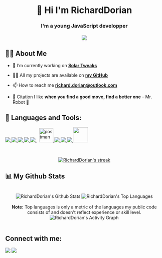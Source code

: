 <h1 align="center">👋 Hi I'm RichardDorian</h1>
<h3 align="center">
    I'm a young JavaScript developper
    <br>
    <br>
    <a href="#connect-with-me"><img src="https://lanyard.cnrad.dev/api/690835131275018270"></a>
</h3>


## 🙋‍♂️ About Me

- 🔭 I’m currently working on **[Solar Tweaks](https://github.com/Solar-Tweaks)**

- 👨‍💻 All my projects are available on **[my GitHub](https://github.com/RichardDorian)**

- 📫 How to reach me **richard.dorian@outlook.com**

- 💬 Citation I like **when you find a good move, find a better one** - Mr. Robot 🤖

## 🚀 Languages and Tools:

<p align="left"> 
    <a href="https://developer.mozilla.org/en-US/docs/Web/JavaScript" target="_blank"> <img src="https://img.icons8.com/color/48/000000/javascript.png"/> </a> 
    <a href="https://www.w3.org/html/" target="_blank"> <img src="https://img.icons8.com/color/48/000000/html-5.png"/> </a> 
    <a href="https://www.w3schools.com/css/" target="_blank"> <img src="https://img.icons8.com/color/48/000000/css3.png"/> </a> 
    <a href="https://www.python.org" target="_blank"> <img src="https://img.icons8.com/color/48/000000/python.png"/> </a> 
    <a style="padding-right:8px;" href="https://nodejs.org" target="_blank"> <img src="https://img.icons8.com/color/48/000000/nodejs.png"/>
    <a href="https://postman.com" target="_blank"> <img src="https://www.vectorlogo.zone/logos/getpostman/getpostman-icon.svg" alt="postman" width="45" height="45"/> </a>   
    <a href="https://git-scm.com/" target="_blank"> <img src="https://img.icons8.com/color/48/000000/git.png"/> </a> 
    <a href="https://www.typescriptlang.org/" target="_blank"> <img src="https://img.icons8.com/color/48/000000/typescript.png"/> </a> 
    <a href="https://vuejs.org/" target="_blank"> <img src="https://img.icons8.com/color/48/000000/vue-js.png"/> </a> 
    <a href="https://www.electronjs.org/" target="_blank"> <img width="48px" src="https://upload.wikimedia.org/wikipedia/commons/thumb/9/91/Electron_Software_Framework_Logo.svg/1200px-Electron_Software_Framework_Logo.svg.png"/> </a> 
</p>

<br/>

<p align="center">
    <a href="https://github.com/RichardDorian/github-readme-streak-stats">
        <img title="🔥 Get streak stats for your profile at git.io/streak-stats" alt="RichardDorian's streak" src="https://github-readme-streak-stats.herokuapp.com/?user=RichardDorian&theme=black-ice&hide_border=true&stroke=0000&background=060A0CD0"/>
    </a>
</p>

## 📊 My Github Stats
<p align="center">
<br/>
<a><img alt="RichardDorian's Github Stats" src="https://github-readme-stats.vercel.app/api?username=RichardDorian&show_icons=true&count_private=true&theme=react&hide_border=true&bg_color=0D1117" /></a>
<a><img alt="RichardDorian's Top Languages" src="https://github-readme-stats.vercel.app/api/top-langs/?username=RichardDorian&langs_count=8&count_private=true&layout=compact&theme=react&hide_border=true&bg_color=0D1117" /></a>
<br/>
<br/>
<b>Note:</b> Top languages is only a metric of the languages my public code consists of and doesn't reflect experience or skill level.
<a><img alt="RichardDorian's Activity Graph" src="https://activity-graph.herokuapp.com/graph?username=RichardDorian&bg_color=0D1117&color=5BCDEC&line=5BCDEC&point=FFFFFF&hide_border=true" /></a>
<br/>
<br/>
<p/>

## Connect with me:
<p align="left">

<a href = "https://www.youtube.com/channel/UCXRhlF3x02Sc8hgWnCMXnTQ"><img src="https://img.icons8.com/color/48/000000/youtube-play.png"/></a>
<a href = "https:/discord.gg/SolarTweaks"><img src="https://img.icons8.com/fluency/48/000000/discord-logo.png"/></a>

</p>
